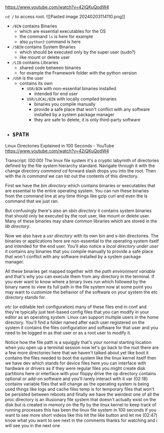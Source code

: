 https://www.youtube.com/watch?v=42iQKuQodW4

`cd /` to access root.
![[Pasted image 20240203114110.png]]

- `/BIN` contains Binaries
	- which are essential executables for the OS
	- the command `ls` is here for example
	- also `python3` command is here
- `/SBIN` contains System Binaries
	- which should be executed only by the super user (sudo?)
	- like mount or delete user
- `/LIB` contains Libraries
	- shared code between binaries
	- for example the Framework folder with the python version
- `/USR` is the user
	- contains its own 
		- `USR/BIN` with non-essential binaries installed
			- intended for end user
		- `USR/LOCAL/BIN` with locally compiled binaries
			- binaries you compile manually 
			- provide a safe place that won't conflict with any software installed by a system package manager
			- they are safe to delete, it is only third-party software
- `$PATH`
	- 






Linux Directories Explained in 100 Seconds - YouTube
https://www.youtube.com/watch?v=42iQKuQodW4

Transcript:
(00:00)
The linux file system it's a cryptic labyrinth of directories defined by the file system hierarchy standard. Navigate through it with the change directory *command cd* forward slash drops you into the root. Then with the *ls command* we can list out the contents of this directory.

First we have the *bin directory* which contains binaries or executables that are essential to the entire operating system. You can run these binaries from the command line at any time things like gzip curl and even the ls command that we just ran. 

But confusingly there's also an *sbin directory* it contains system binaries that should only be executed by the root user, like mount or delete user. 
Many of these binaries may share common libraries which are stored in the *lib directory*.

Now we also have a *usr directory* with its own bin and s-bin directories. The binaries or applications here are non-essential to the operating system itself and intended for the end user. You'll also notice a *local directory under user* it contains any binaries that you compile manually to provide a safe place that won't conflict with any software installed by a system package manager.

All these binaries get mapped together with the *path environment variable* and that's why you can execute them from any directory in the terminal. If you ever want to know where a binary lives run which followed by the binary name to view its full path in the file system now at some point you may want to customize the behavior of the software on your system the etc directory stands for.

*etc* (or editable text configuration) many of these files end in conf and they're typically just text-based config files that you can modify in your editor as an operating system. Linux can support multiple users in the home directory. You'll find a folder named after each user registered on the system it contains the files configuration and software for that user and you need to be logged in as that user or as a root user to modify it.

Notice how the file path is a squiggly that's your normal starting location when you open up a terminal session now let's go back to the root there are a few more directories here that we haven't talked about yet like boot it contains the files needed to boot the system like the linux kernel itself then we have dev which stands for device files here you can interface with hardware or drivers as if they were regular files you might create disk partitions here or interface with your floppy drive the op directory contains optional or add-on software and you'll rarely interact with it var
(02:18) contains variable files that will change as the operating system is being used things like logs and cache files temp is for temporary files that won't be persisted between reboots and finally we have the weirdest one of all the proc directory is an illusionary file system that doesn't actually exist on the disk but is created in memory on the fly by the linux kernel to keep track of running processes this has been the linux file system in 100 seconds if you want to see more short videos like this hit the like button and let me
(02:47) know what you want to see next in the comments thanks for watching and i will see you in the next one
